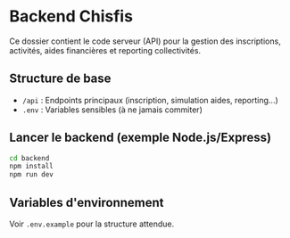 # Backend Chisfis

Ce dossier contient le code serveur (API) pour la gestion des inscriptions, activités, aides financières et reporting collectivités.

## Structure de base

- `/api` : Endpoints principaux (inscription, simulation aides, reporting...)
- `.env` : Variables sensibles (à ne jamais commiter)

## Lancer le backend (exemple Node.js/Express)

```bash
cd backend
npm install
npm run dev
```

## Variables d'environnement
Voir `.env.example` pour la structure attendue.
